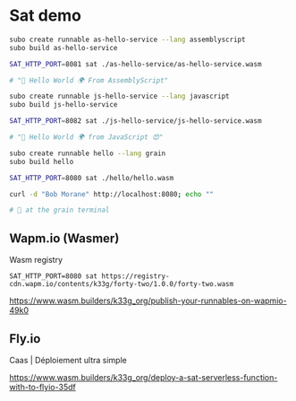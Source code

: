 # Sat demo

```bash
subo create runnable as-hello-service --lang assemblyscript
subo build as-hello-service

SAT_HTTP_PORT=8081 sat ./as-hello-service/as-hello-service.wasm

# "👋 Hello World 🌍 From AssemblyScript"

subo create runnable js-hello-service --lang javascript
subo build js-hello-service

SAT_HTTP_PORT=8082 sat ./js-hello-service/js-hello-service.wasm

# "👋 Hello World 🌍 from JavaScript 😍"

subo create runnable hello --lang grain
subo build hello

SAT_HTTP_PORT=8080 sat ./hello/hello.wasm

curl -d "Bob Morane" http://localhost:8080; echo ""

# 👀 at the grain terminal
```

## Wapm.io (Wasmer)
Wasm registry

`SAT_HTTP_PORT=8080 sat https://registry-cdn.wapm.io/contents/k33g/forty-two/1.0.0/forty-two.wasm`

https://www.wasm.builders/k33g_org/publish-your-runnables-on-wapmio-49k0

## Fly.io
Caas | Déploiement ultra simple

https://www.wasm.builders/k33g_org/deploy-a-sat-serverless-function-with-to-flyio-35df
